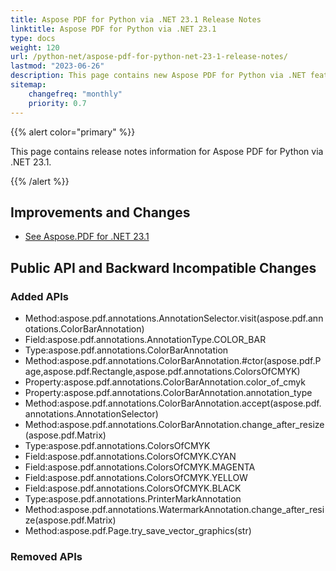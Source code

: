```yaml
---
title: Aspose PDF for Python via .NET 23.1 Release Notes
linktitle: Aspose PDF for Python via .NET 23.1
type: docs
weight: 120
url: /python-net/aspose-pdf-for-python-net-23-1-release-notes/
lastmod: "2023-06-26"
description: This page contains new Aspose PDF for Python via .NET features, enhancement, and bug fixes in 2023, version 23.1.
sitemap:
    changefreq: "monthly"
    priority: 0.7
---
```


{{% alert color="primary" %}}

This page contains release notes information for Aspose PDF for Python via .NET 23.1.

{{% /alert %}}

## Improvements and Changes

- [See Aspose.PDF for .NET 23.1](/pdf/net/aspose-pdf-for-net-23-1-release-notes/)

## Public API and Backward Incompatible Changes

### Added APIs
* Method:aspose.pdf.annotations.AnnotationSelector.visit(aspose.pdf.annotations.ColorBarAnnotation)
* Field:aspose.pdf.annotations.AnnotationType.COLOR_BAR
* Type:aspose.pdf.annotations.ColorBarAnnotation
* Method:aspose.pdf.annotations.ColorBarAnnotation.#ctor(aspose.pdf.Page,aspose.pdf.Rectangle,aspose.pdf.annotations.ColorsOfCMYK)
* Property:aspose.pdf.annotations.ColorBarAnnotation.color_of_cmyk
* Property:aspose.pdf.annotations.ColorBarAnnotation.annotation_type
* Method:aspose.pdf.annotations.ColorBarAnnotation.accept(aspose.pdf.annotations.AnnotationSelector)
* Method:aspose.pdf.annotations.ColorBarAnnotation.change_after_resize(aspose.pdf.Matrix)
* Type:aspose.pdf.annotations.ColorsOfCMYK
* Field:aspose.pdf.annotations.ColorsOfCMYK.CYAN
* Field:aspose.pdf.annotations.ColorsOfCMYK.MAGENTA
* Field:aspose.pdf.annotations.ColorsOfCMYK.YELLOW
* Field:aspose.pdf.annotations.ColorsOfCMYK.BLACK
* Type:aspose.pdf.annotations.PrinterMarkAnnotation
* Method:aspose.pdf.annotations.WatermarkAnnotation.change_after_resize(aspose.pdf.Matrix)
* Method:aspose.pdf.Page.try_save_vector_graphics(str)

### Removed APIs
